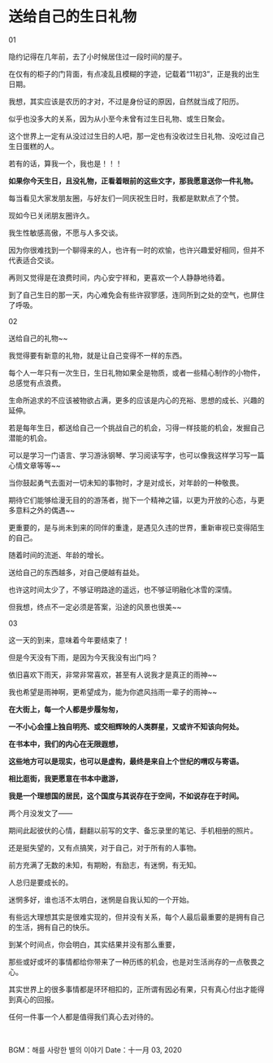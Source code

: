 # 送给自己的生日礼物


01


隐约记得在几年前，去了小时候居住过一段时间的屋子。

在仅有的柜子的门背面，有点凌乱且模糊的字迹，记载着“11初3”，正是我的出生日期。

我想，其实应该是农历的才对，不过是身份证的原因，自然就当成了阳历。

似乎也没多大的关系，因为从小至今未曾有过生日礼物、或生日聚会。

这个世界上一定有从没过过生日的人吧，那一定也有没收过生日礼物、没吃过自己生日蛋糕的人。

若有的话，算我一个，我也是！！！

**如果你今天生日，且没礼物，正看着眼前的这些文字，那我愿意送你一件礼物。**

每当看见大家发朋友圈，与好友们一同庆祝生日时，我都是默默点了个赞。

现如今已关闭朋友圈许久。

我生性敏感高傲，不愿与人多交谈。

因为你很难找到一个聊得来的人，也许有一时的欢愉，也许兴趣爱好相同，但并不代表适合交谈。

再则又觉得是在浪费时间，内心安宁祥和，更喜欢一个人静静地待着。

到了自己生日的那一天，内心难免会有些许寂寥感，连同所到之处的空气，也屏住了呼吸。


02 

送给自己的礼物~~

我觉得要有新意的礼物，就是让自己变得不一样的东西。

每个人一年只有一次生日，生日礼物如果全是物质，或者一些精心制作的小物件，总感觉有点浪费。

生命所追求的不应该被物欲占满，更多的应该是内心的充裕、思想的成长、兴趣的延伸。

若是每年生日，都送给自己一个挑战自己的机会，习得一样技能的机会，发掘自己潜能的机会。

可以是学习一门语言、学习游泳钢琴、学习阅读写字，也可以像我这样学习写一篇心情文章等等~~

当你鼓起勇气去面对一切未知的事物时，才是对成长，对年龄的一种敬畏。

期待它们能够给漫无目的的游荡者，抛下一个精神之锚，以更为开放的心态，与更多意料之外的偶遇~~

更重要的，是与尚未到来的同伴的重逢，是遇见久违的世界，重新审视已变得陌生的自己。

随着时间的流逝、年龄的增长。

送给自己的东西越多，对自己便越有益处。

也许这时间太少了，不够证明路途的遥远，也不够证明融化冰雪的深情。

但我想，终点不一定必须是答案，沿途的风景也很美~~



03

这一天的到来，意味着今年要结束了！

但是今天没有下雨，是因为今天我没有出门吗？

依旧喜欢下雨天，非常非常喜欢，甚至有人说我才是真正的雨神~~

我也希望是雨神啊，更希望成为，能为你遮风挡雨一辈子的雨神~~

**在大街上，每一个人都是步履匆匆，**

**一不小心会撞上独自明亮、或交相辉映的人类群星，又或许不知该向何处。**

**在书本中，我们的内心在无限遐想，**

**这些地方可以是现实，也可以是虚构，最终是来自上个世纪的喟叹与寄语。**

**相比逛街，我更愿意在书本中遨游，**

**我是一个理想国的居民，这个国度与其说存在于空间，不如说存在于时间。**

两个月没发文了——

期间此起彼伏的心情，翻翻以前写的文字、备忘录里的笔记、手机相册的照片。

还是挺失望的，又有点搞笑，对于自己，对于所有的人事物。

前方充满了无数的未知，有期盼，有励志，有迷惘，有无知。

人总归是要成长的。

迷惘多好，谁也活不太明白，迷惘是自我认知的一个开始。

有些远大理想其实是很难实现的，但并没有关系，每个人最后最重要的是拥有自己的生活，拥有自己的快乐。

到某个时间点，你会明白，其实结果并没有那么重要，

那些或好或坏的事情都给你带来了一种历练的机会，也是对生活尚存的一点敬畏之心。

其实世界上的很多事情都是环环相扣的，正所谓有因必有果，只有真心付出才能得到真心的回报。

任何一件事一个人都是值得我们真心去对待的。

<br >

BGM：해를 사랑한 별의 이야기
Date：十一月 03, 2020